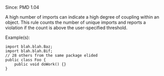 Since: PMD 1.04

A high number of imports can indicate a high degree of coupling within an object. This rule
counts the number of unique imports and reports a violation if the count is above the
user-specified threshold.

Example(s):
```
import blah.blah.Baz;
import blah.blah.Bif;
// 28 others from the same package elided
public class Foo {
    public void doWork() {}
}
```
